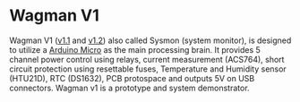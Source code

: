 # Wagman V1

Wagman V1 ([v1.1](https://github.com/waggle-sensor/wagman/raw/master/boards/v1/resources/wagman_v1-1.jpg) and [v1.2](https://github.com/waggle-sensor/wagman/raw/master/boards/v1/resources/wagman_v1-2.jpg)) also called Sysmon (system monitor), is designed to utilize a [Arduino Micro](http://store.arduino.cc/products/arduino-micro) as the main processing brain. It provides 5 channel power control using relays, current measurement (ACS764), short circuit protection using resettable fuses, Temperature and Humidity sensor (HTU21D), RTC (DS1632), PCB protospace and outputs 5V on USB connectors. Wagman v1 is a prototype and system demonstrator. 

